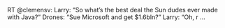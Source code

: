 <!--
id: 946049595
link: http://kevinisom.info/post/946049595/rt-clemensv-larry-so-whats-the-best-deal-the
slug: rt-clemensv-larry-so-whats-the-best-deal-the
date: Fri Aug 13 2010 18:24:15 GMT+1200 (NZST)
raw: {"blog_name":"kevinisom","id":946049595,"post_url":"http://kevinisom.info/post/946049595/rt-clemensv-larry-so-whats-the-best-deal-the","slug":"rt-clemensv-larry-so-whats-the-best-deal-the","type":"text","date":"2010-08-13 06:24:15 GMT","timestamp":1281680655,"state":"published","format":"html","reblog_key":"19ZqwD2c","tags":[],"short_url":"http://tmblr.co/Zw68YyuOv8x","highlighted":[],"feed_item":"http://twitter.com/kev_nz/statuses/21028589920","from_feed_id":"650289","note_count":0,"title":null,"body":"<p>RT @clemensv: Larry: &#8220;So what&#8217;s the best deal the Sun dudes ever made with Java?&#8221; Drones: &#8220;Sue Microsoft and get $1.6bln?&#8221; Larry: &#8220;Oh, r &#8230;</p>"}
publish: 2010-08-013
tags: 
title: null
-->


RT @clemensv: Larry: “So what’s the best deal the Sun dudes ever made
with Java?” Drones: “Sue Microsoft and get \$1.6bln?” Larry: “Oh, r …


